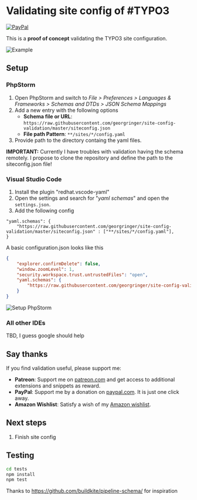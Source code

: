 # Validating site config of #TYPO3

[![PayPal](https://img.shields.io/badge/paypal-donate-yellow.svg)](https://paypal.me/georgringer/10)


This is a **proof of concept** validating the TYPO3 site configuration.

![Example](assets/example.png)


## Setup

### PhpStorm

1. Open PhpStorm and switch to *File > Preferences > Languages & Frameworks > Schemas and DTDs > JSON Schema Mappings*
2. Add a new entry with the following options
   - **Schema file or URL**: `https://raw.githubusercontent.com/georgringer/site-config-validation/master/siteconfig.json`
   - **File path Pattern**: `**/sites/*/config.yaml`
3. Provide path to the directory containg the yaml files.

**IMPORTANT:** Currently I have troubles with validation having the schema remotely. I propose to clone the repository and define the path to the siteconfig.json file!

### Visual Studio Code

1. Install the plugin "redhat.vscode-yaml"
2. Open the settings and search for "*yaml schemas*" and open the `settings.json`.
3. Add the following config

```
"yaml.schemas": {
    "https://raw.githubusercontent.com/georgringer/site-config-validation/master/siteconfig.json" : ["**/sites/*/config.yaml"],
}
```

A basic configuration.json looks like this
```json
{
    "explorer.confirmDelete": false,
    "window.zoomLevel": 1,
    "security.workspace.trust.untrustedFiles": "open",
    "yaml.schemas": {
        "https://raw.githubusercontent.com/georgringer/site-config-validation/master/siteconfig.json" : ["**/sites/*/config.yaml"],
    }
}
```

![Setup PhpStorm](assets/setup-phpstorm.png)

### All other IDEs

TBD, I guess google should help

## Say thanks

If you find validation useful, please support me:

- **Patreon**: Support me on [patreon.com](https://www.patreon.com/georgringer) and get access to additional extensions and snippets as reward.
- **PayPal**: Support me by a donation on [paypal.com](https://www.paypal.me/GeorgRinger/10). It is just one click away.
- **Amazon Wishlist**: Satisfy a wish of my [Amazon wishlist](https://www.amazon.de/hz/wishlist/ls/8F573K08TSDG).


## Next steps

1. Finish site config

## Testing

```bash
cd tests
npm install
npm test
```
Thanks to https://github.com/buildkite/pipeline-schema/ for inspiration
